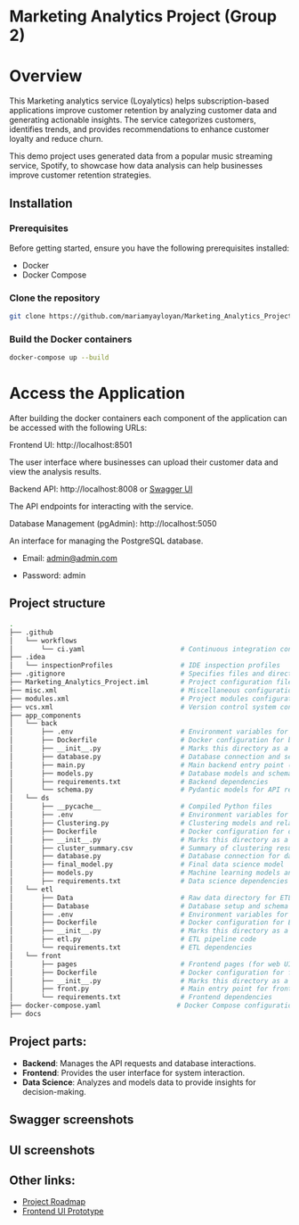 # Marketing Analytics Project (Group 2)

# Overview
This Marketing analytics service (Loyalytics) helps subscription-based applications improve customer retention by analyzing customer data and generating actionable insights. The service categorizes customers, identifies trends, and provides recommendations to enhance customer loyalty and reduce churn.

This demo project uses generated data from a popular music streaming service, Spotify, to showcase how data analysis can help businesses improve customer retention strategies.

## Installation

### Prerequisites
Before getting started, ensure you have the following prerequisites installed:
- Docker
- Docker Compose

### Clone the repository

```bash
git clone https://github.com/mariamyayloyan/Marketing_Analytics_Project.git
```
### Build the Docker containers
```bash
docker-compose up --build
```


# Access the Application

After building the docker containers each component of the application can be accessed with the following URLs:

Frontend UI: http://localhost:8501

The user interface where businesses can upload their customer data and view the analysis results.

Backend API: http://localhost:8008 or  [Swagger UI](http://localhost:8008/docs)

The API endpoints for interacting with the service. 

Database Management (pgAdmin): http://localhost:5050

An interface for managing the PostgreSQL database.

- Email: admin@admin.com

- Password: admin

## Project structure

```bash
.
├── .github
│   └── workflows
│       └── ci.yaml                        # Continuous integration configuration for automated testing
├── .idea
│   └── inspectionProfiles                 # IDE inspection profiles
├── .gitignore                             # Specifies files and directories to ignore in Git
├── Marketing_Analytics_Project.iml        # Project configuration file 
├── misc.xml                               # Miscellaneous configuration file (IDE-specific)
├── modules.xml                            # Project modules configuration (IDE-specific)
├── vcs.xml                                # Version control system configuration (IDE-specific)
├── app_components
│   └── back
│       ├── .env                           # Environment variables for backend
│       ├── Dockerfile                     # Docker configuration for backend service
│       ├── __init__.py                    # Marks this directory as a Python package
│       ├── database.py                    # Database connection and setup
│       ├── main.py                        # Main backend entry point (API setup)
│       ├── models.py                      # Database models and schema definitions
│       ├── requirements.txt               # Backend dependencies
│       └── schema.py                      # Pydantic models for API requests and responses
│   └── ds
│       ├── __pycache__                    # Compiled Python files 
│       ├── .env                           # Environment variables for data science 
│       ├── Clustering.py                  # Clustering models and related scripts
│       ├── Dockerfile                     # Docker configuration for data science services
│       ├── __init__.py                    # Marks this directory as a Python package
│       ├── cluster_summary.csv            # Summary of clustering results
│       ├── database.py                    # Database connection for data science components
│       ├── final_model.py                 # Final data science model 
│       ├── models.py                      # Machine learning models and training code
│       ├── requirements.txt               # Data science dependencies
│   └── etl
│       ├── Data                           # Raw data directory for ETL processing
│       ├── Database                       # Database setup and schema for ETL processes
│       ├── .env                           # Environment variables for ETL processes
│       ├── Dockerfile                     # Docker configuration for ETL service
│       ├── __init__.py                    # Marks this directory as a Python package
│       ├── etl.py                         # ETL pipeline code 
│       └── requirements.txt               # ETL dependencies
│   └── front
│       ├── pages                          # Frontend pages (for web UI)
│       ├── Dockerfile                     # Docker configuration for frontend service
│       ├── __init__.py                    # Marks this directory as a Python package
│       ├── front.py                       # Main entry point for frontend (UI logic)
│       └── requirements.txt               # Frontend dependencies 
├── docker-compose.yaml                   # Docker Compose configuration for setting up multi-container environment
├── docs
```

## Project parts:
- **Backend**: Manages the API requests and database interactions.
- **Frontend**: Provides the user interface for system interaction.
- **Data Science**: Analyzes and models data to provide insights for decision-making.
  
## Swagger screenshots

## UI screenshots


## Other links:
- [Project Roadmap](https://miro.com/app/board/uXjVLNgys98=/)
- [Frontend UI Prototype](https://www.canva.com/design/DAGUmLz2NaA/52-N9z3R2h_vcs9RnpEqzQ/edit?utm_content=DAGUmLz2NaA&utm_campaign=designshare&utm_medium=link2&utm_source=sharebutton)
  
